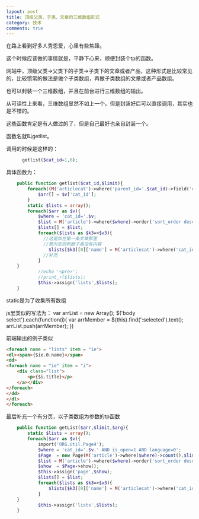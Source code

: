 ```yaml
---
layout: post
title: 顶级父类、子类、文章的三维数组形式
category: 技术
comments: true
---
```



在路上看到好多人秀恩爱，心里有些焦躁。

这个时候应该做的事情就是，平静下心来，顺便封装个tp的函数。

网站中，顶级父类->父类下的子类->子类下的文章或者产品，这种形式是比较常见的，比较惯常的做法是做个子类数组，再做子类数组的文章或者产品数组。

也可以封装一个三维数组，并且在前台进行三维数组的输出。

从可读性上来看，三维数组显然不如上一个，但是封装好后可以直接调用，其实也是不错的。

这些函数肯定是有人做过的了，但是自己最好也亲自封装一个。

函数名就叫getlist。

调用的时候是这样的：

``` php
      getlist($cat_id=1,6);
```

具体函数为：

``` php
    public function getlist($cat_id,$limit){
        foreach((M('articlecat')->where('parent_id='.$cat_id)->field('cat_id')->select()) as $v){
            $arr[] = $v['cat_id'];
        }
        static $lists = array();
        foreach($arr as $v){
            $where = 'cat_id='.$v;
            $list = M('article')->where($where)->order('sort_order desc')->limit($limit)->select();
            $lists[] = $list;
            foreach($lists as $k3=>$v3){
              //这是加在第一条文章那里
              //若为空则判断子类没有内容
                $lists[$k3][0]['name'] = M('articlecat')->where('cat_id='.$v3[0]['cat_id'])->getField('cat_name');
              //补充
            }
    }
			//echo '<pre>';
			//print_r($lists);
            $this->assign('lists',$lists);
    }
  ```

static是为了收集所有数组

js里类似的写法为：
	var arrList = new Array();
	$('body select').each(function(i){
		var arrMember = $(this).find(':selected').text();
		arrList.push(arrMember);
	})

前端输出的例子类似
	
``` html
<foreach name = "lists" item = "ie">
<dl><span>{$ie.0.name}</span>
<dd>
<foreach name = "ie" item = "i">
    <div class="list">
        <p>{$i.title}</p>
    </a></div>
</foreach>
</dd>
</dl>
</foreach>
``` 

最后补充一个有分页，以子类数组为参数的tp函数

``` php
    public function getList($arr,$limit,$arg){
        static $lists = array();
        foreach($arr as $v){
            import('ORG.Util.Page4');
            $where = 'cat_id='.$v.' AND is_open=1 AND language=0';
            $Page  = new Page(M('article')->where($where)->count(),$limit);
            $list = M('article')->where($where)->order('sort_order desc')->limit($Page->firstRow.','.$Page->listRows)->select();
            $show  = $Page->show();
            $this->assign('page',$show);
            $lists[] = $list;
            foreach($lists as $k3=>$v3){
                $lists[$k3][0]['name'] = M('articlecat')->where('cat_id='.$v3[0]['cat_id'])->getField('cat_name');
            }
    }
            $this->assign('lists',$lists);
    }
```
